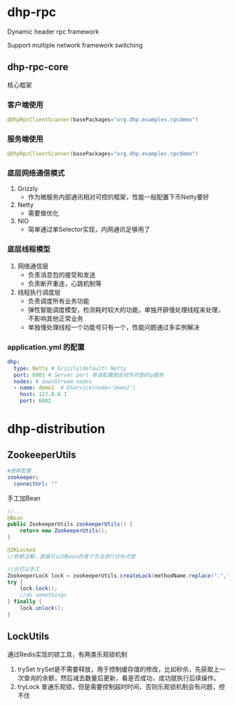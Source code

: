 # dhp-rpc
 Dynamic header rpc framework
 
 Support multiple network framework switching
 
 ## dhp-rpc-core
 核心框架
 
 ### 客户端使用
 
 ```java
@DhpRpcClientScanner(basePackages="org.dhp.examples.rpcdemo")
```

### 服务端使用
```java
@DhpRpcClientScanner(basePackages="org.dhp.examples.rpcdemo")

```

### 底层网络通信模式
1. Grizzly
   - 作为微服务内部通讯相对可控的框架，性能一般配置下币Netty要好
2. Netty
   - 需要做优化
3. NIO
   - 简单通过单Selector实现，内网通讯足够用了
### 底层线程模型
1. 网络通信层
   - 负责消息包的接受和发送
   - 负责断开重连，心跳机制等
2. 线程执行调度层
   - 负责调度所有业务功能
   - 弹性智能调度模型，检测耗时较大的功能，单独开辟慢处理线程来处理，不影响其他正常业务
   - 单独慢处理线程一个功能号只有一个，性能问题通过多实例解决


### application.yml 的配置

```yaml
dhp:
  type: Netty # Grizzly(default) Netty 
  port: 6001 # Server port 有该配置就会对外开放dhp服务
  nodes: # downStream nodes
  - name: demo2  # DService(node='demo2')
    host: 127.0.0.1
    port: 6002
```

                          
                          
# dhp-distribution
## ZookeeperUtils
```yaml
#依赖配置
zookeeper:
  connectUrl: ""
```     
手工加Bean
```java
//...
@Bean
public ZookeeperUtils zookeeperUtils() {
    return new ZookeeperUtils();
}
```

```java
@ZKLocked
//依赖注解，直接可以对Bean的某个方法进行分布式锁

//也可以手工
ZookeeperLock lock = zookeeperUtils.createLock(methodName.replace(".","_"));
try {
    lock.lock();
    //do somethings
} finally {
    lock.unlock();
}

```
## LockUtils
通过Redis实现的锁工具，有两类乐观锁机制
1. trySet
   trySet是不需要释放，用于控制缓存值的修改，比如秒杀，先获取上一次查询的余额，然后减去数量后更新，看是否成功，成功就执行后续操作。
2. tryLock
    普通乐观锁，但是需要控制超时时间，否则乐观锁机制会有问题，控不住
 
